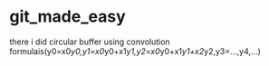 # git_made_easy
there i did circular buffer using convolution formulais(y0=x0*y0,y1=x0*y0+x1*y1,y2=x0*y0+x1*y1+x2*y2,y3=...,y4,...)
